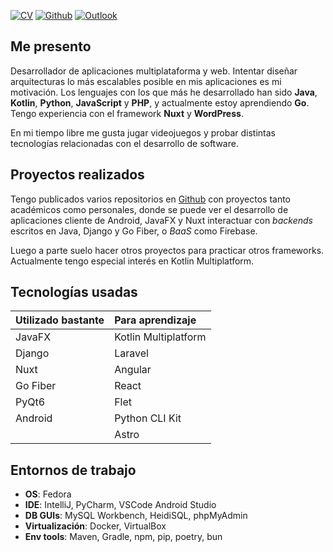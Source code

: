 
[![CV](https://img.shields.io/badge/PDF-CV-red?style=for-the-badge&logo=read.cv)](assets/downloads/cv.pdf) [![Github](https://img.shields.io/badge/GitHub-jaum3fp-black?style=for-the-badge&logo=github)](https://github.com/jaum3fp) [![Outlook](https://img.shields.io/badge/Email-j.ferraperez@outlook.es-blue?style=for-the-badge&logo=maildotru)](mailto:j.ferraperez@outlook.es)

## Me presento

Desarrollador de aplicaciones multiplataforma y web. 
Intentar diseñar arquitecturas lo más escalables posible en mis aplicaciones es mi motivación.
Los lenguajes con los que más he desarrollado han sido **Java**, **Kotlin**, **Python**, **JavaScript** y **PHP**, y actualmente estoy aprendiendo **Go**.
Tengo experiencia con el framework **Nuxt** y **WordPress**.

En mi tiempo libre me gusta jugar videojuegos y probar distintas tecnologías relacionadas con el desarrollo de software.

## Proyectos realizados

Tengo publicados varios repositorios en [Github](https://github.com/jaum3fp) con proyectos tanto académicos como personales, donde se puede ver el desarrollo de aplicaciones cliente de Android, JavaFX y Nuxt interactuar con *backends* escritos en Java, Django y Go Fiber, o *BaaS* como Firebase.

Luego a parte suelo hacer otros proyectos para practicar otros frameworks. Actualmente tengo especial interés en Kotlin Multiplatform.

## Tecnologías usadas

| Utilizado bastante | Para aprendizaje     |
| :----------------- | :------------------- |
| JavaFX             | Kotlin Multiplatform |
| Django             | Laravel              |
| Nuxt               | Angular              |
| Go Fiber           | React                |
| PyQt6              | Flet                 |
| Android            | Python CLI Kit       |
|                    | Astro                |

## Entornos de trabajo

- **OS**: Fedora
- **IDE**: IntelliJ, PyCharm, VSCode Android Studio
- **DB GUIs**: MySQL Workbench, HeidiSQL, phpMyAdmin
- **Virtualización**: Docker, VirtualBox
- **Env tools**: Maven, Gradle, npm, pip, poetry, bun
